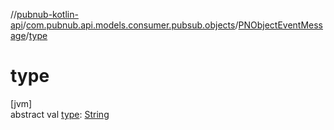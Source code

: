 //[pubnub-kotlin-api](../../../index.md)/[com.pubnub.api.models.consumer.pubsub.objects](../index.md)/[PNObjectEventMessage](index.md)/[type](type.md)

# type

[jvm]\
abstract val [type](type.md): [String](https://kotlinlang.org/api/latest/jvm/stdlib/kotlin/-string/index.html)
